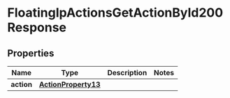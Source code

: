 

# FloatingIpActionsGetActionById200Response


## Properties

| Name | Type | Description | Notes |
|------------ | ------------- | ------------- | -------------|
|**action** | [**ActionProperty13**](ActionProperty13.md) |  |  |



